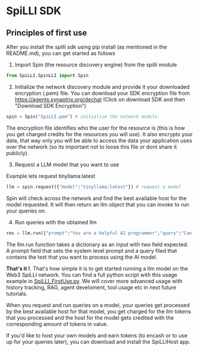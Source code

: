 # SpiLLI SDK 

## Principles of first use

After you install the spilli sdk using pip install (as mentioned in the README.md), you can get started as follows

1. Import Spin (the resource discovery engine) from the spilli module

```python 
from SpiLLI.SpinLLI import Spin
```

2. Initialize the network discovery module and provide it your downloaded encryption (.pem) file. You can download your SDK encryption file from https://agents.synaptrix.org/dechat (Click on download SDK and then "Download SDK Encryption")

```python
spin = Spin("SpiLLI.pem") # initialize the network module
```

The encryption file identifies who the user for the resource is (this is how you get charged credits for the resources you will use). It also encrypts your data, that way only you will be able to access the data your application uses over the network (so its important not to loose this file or dont share it publicly).

3. Request a LLM model that you want to use

Example lets request tinyllama:latest

```python
llm = spin.request({"model":"tinyllama:latest"}) # request a model
```

Spin will check across the network and find the best available host for the model requested. It will then return an llm object that you can invoke to run your queries on. 

4. Run queries with the obtained llm

```python
res = llm.run({"prompt":"You are a helpful AI programmer","query":"Can you show me how to multiply two matrices using numpy"}) # run your queries
```

The llm.run function takes a dictionary as an input with two field expected. A prompt field that sets the system level prompt and a query filed that contains the test that you want to process using the AI model.


**That's it !**. That's how simple it is to get started running a llm model on the Web3 SpiLLI network. You can find a full python script with this usage example in [SpiLLI_FirstUse.py](SpiLLI_FirstUse.py). We will cover more advanced usage with history tracking, RAG, agent develoment, tool usage etc in next future tutorials.

When you request and run queries on a model, your queries get processed by the best available host for that model, you get charged for the llm tokens that you processed and the host for the model gets credited with the corresponding amount of tokens in value.

If you'd like to host your own models and earn tokens (to encash or to use up for your queries later), you can download and install the SpiLLIHost app.

